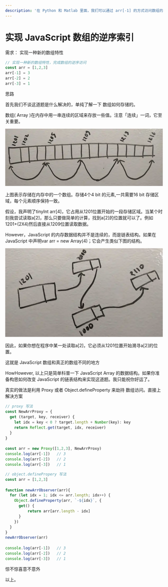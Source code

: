 ```yaml
---
description: '在 Python 和 Matlab 里面，我们可以通过 arr[-1] 的方式访问数组的最后一位，如何赋予 JavaScript 这种能力呢？'
---
```


# 实现 JavaScript 数组的逆序索引

需求： 实现一种新的数组特性

```javascript
// 实现一种新的数组特性，完成数组的逆序访问
const arr = [1,2,3]
arr[-1] = 3
arr[-2] = 2
arr[-3] = 1
```

思路

首先我们不谈这道题是什么解决的，单纯了解一下 数组如何存储的。

数组\( Array \)在内存中用一串连续的区域来存放一些值。注意「连续」一词，它至关重要。

![](../.gitbook/assets/image%20%28205%29.png)

上图表示存储在内存中的一个数组。存储4个4 bit 的元素,一共需要16 bit 存储区域，每个元素顺序保持一致。

假设，我声明了tinyInt arr\[4\]，它占用从1201位置开始的一段存储区域。当某个时刻我尝试读取a\[2\]，那么只要做简单的计算，找到a\[2\]的位置就可以了。例如1201+\(2X4\)然后直接从1209位置读取数据。

However，JavaScript 的内存数据结构并不是连续的，而是链表结构。如果在 JavaScript 中声明var arr = new Array\(4\)；它会产生类似下图的结构。

![](../.gitbook/assets/image%20%28203%29.png)

因此，如果你想在程序中某一处读取a\[2\]，它必须从1201位置开始溯寻a\[2\]的位置。

这就是 JavaScript 数组和真正的数组不同的地方

HowHowever,  以上只是简单科普一下 JavaScript Array 的数据结构。如果你准备构思如何改变 JavaScript 的链表结构来实现这道题。我只能祝你好运了。

真实的做法是利用 Proxy 或者 Object.defineProperty 来劫持 数组访问。直接上解决方案

```javascript
// proxy 写法
const NewArrProxy = {
  get (target, key, receiver) {
    let idx = key < 0 ? target.length + Number(key): key
    return Reflect.get(target, idx, receiver)
  }
}

const arr = new Proxy([1,2,3], NewArrProxy)
console.log(arr[-1])   // 3
console.log(arr[-2])   // 2
console.log(arr[-3])   // 1
```

```javascript
// object.definePropery 写法
const arr = [1,2,3]

function newArrObserver(arr){
  for (let idx = 1; idx <= arr.length; idx++) {
    Object.defineProperty(arr, `-${idx}`, {
      get() {
          return arr[arr.length - idx]
      }
    })
  }
}
newArrObserver(arr)

console.log(arr[-1])   // 3
console.log(arr[-2])   // 2
console.log(arr[-3])   // 1
```

惊不惊喜意不意外 

以上。


